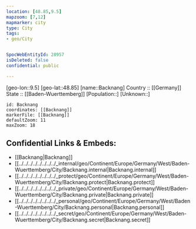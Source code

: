 ```yaml
---
location: [48.85,9.5] 
mapzoom: [7,12] 
mapmarker: city 
type: City
tags:
- geo/City


SpocWebEntityId: 28957
isDeleted: false
confidential: public

---
```

[geo-lon::9.5] 
[geo-lat::48.85] 
[name::Backnang] 
Country :: [[Germany]]  
State :: [[Baden-Wuerttemberg]] 
[Population::] 
[Unknown::] 


```leaflet
id: Backnang
coordinates: [[Backnang]] 
markerFile: [[Backnang]] 
defaultZoom: 11 
maxZoom: 18
```


## Confidential Links & Embeds: 
- [[Backnang|Backnang]]  
- [[../../../../../../../../_internal/geo/Continent/Europe/Germany/West/Baden-Wuerttemberg/City/Backnang.internal|Backnang.internal]] 
- [[../../../../../../../../_protect/geo/Continent/Europe/Germany/West/Baden-Wuerttemberg/City/Backnang.protect|Backnang.protect]] 
- [[../../../../../../../../_private/geo/Continent/Europe/Germany/West/Baden-Wuerttemberg/City/Backnang.private|Backnang.private]] 
- [[../../../../../../../../_personal/geo/Continent/Europe/Germany/West/Baden-Wuerttemberg/City/Backnang.personal|Backnang.personal]] 
- [[../../../../../../../../_secret/geo/Continent/Europe/Germany/West/Baden-Wuerttemberg/City/Backnang.secret|Backnang.secret]] 
